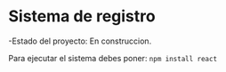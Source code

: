 <h1>Sistema de registro</h1>
-Estado del proyecto: En construccion.

Para ejecutar el sistema debes poner:
```npm install react```
